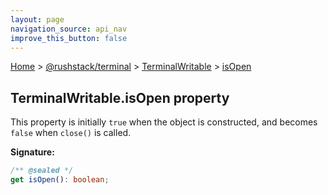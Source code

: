 ```yaml
---
layout: page
navigation_source: api_nav
improve_this_button: false
---
```



[Home](./index.md) &gt; [@rushstack/terminal](./terminal.md) &gt; [TerminalWritable](./terminal.terminalwritable.md) &gt; [isOpen](./terminal.terminalwritable.isopen.md)

## TerminalWritable.isOpen property

This property is initially `true` when the object is constructed, and becomes `false` when `close()` is called.

<b>Signature:</b>

```typescript
/** @sealed */
get isOpen(): boolean;
```
